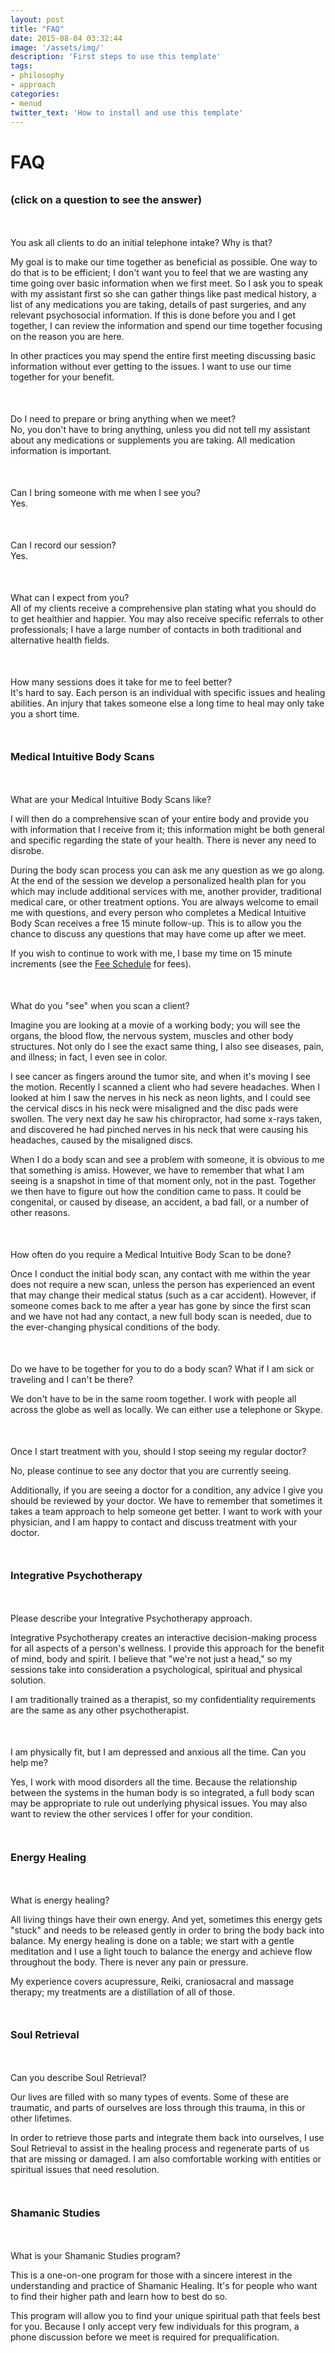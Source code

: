 ```yaml
---
layout: post
title: "FAQ"
date: 2015-08-04 03:32:44
image: '/assets/img/'
description: 'First steps to use this template'
tags:
- philosophy
- approach
categories:
- menud
twitter_text: 'How to install and use this template'
---
```



# FAQ

<div style="margin-bottom:33px;" id="lotus" class="col-sm-12 col-md-12 col-lg-12"></div>

### (click on a question to see the answer)
<!-- ---------------------------------- FAQ ----------------- -->
<div style="margin-top:50px;" class="row faqwrap">
<a class="faqq col-xs-12 col-sm-12 col-md-12 col-lg12">You ask all clients to do an initial telephone intake? Why is that?</a>
<div class="faqa col-xs-12 col-sm-12 col-md-12 col-lg12">
<p>My goal is to make our time together as beneficial as possible. One way to do that is to be efficient; I don't want you to feel that we are wasting any time going over basic information when we first meet. So I ask you to speak with my assistant first so she can gather things like past medical history, a list of any medications you are taking, details of past surgeries, and any relevant psychosocial information. If this is done before you and I get together, I can review the information and spend our time together focusing on the reason you are here.</p>

<p>In other practices you may spend the entire first meeting discussing basic information without ever getting to the issues. I want to use our time together for your benefit.</p>
</div><!-- faqa -->
</div><!-- faqwrap -->
<!-- ---------------------------------- FAQ ----------------- -->
<div style="margin-top:50px;" class="row faqwrap">
<a class="faqq col-xs-12 col-sm-12 col-md-12 col-lg12">Do I need to prepare or bring anything when we meet?</a>
<div class="faqa col-xs-12 col-sm-12 col-md-12 col-lg12">
No, you don't have to bring anything, unless you did not tell my assistant about any medications or supplements you are taking. All medication information is important.
</div><!-- faqa -->
</div><!-- faqwrap -->
<!-- ---------------------------------- FAQ ----------------- -->
<div style="margin-top:50px;" class="row faqwrap">
<a class="faqq col-xs-12 col-sm-12 col-md-12 col-lg12">Can I bring someone with me when I see you?</a>
<div class="faqa col-xs-12 col-sm-12 col-md-12 col-lg12">
Yes.
</div><!-- faqa -->
</div><!-- faqwrap -->

<!-- ---------------------------------- FAQ ----------------- -->
<div style="margin-top:50px;" class="row faqwrap">
<a class="faqq col-xs-12 col-sm-12 col-md-12 col-lg12">Can I record our session?</a>
<div class="faqa col-xs-12 col-sm-12 col-md-12 col-lg12">
Yes.
</div><!-- faqa -->
</div><!-- faqwrap -->

<!-- ---------------------------------- FAQ ----------------- -->
<div style="margin-top:50px;" class="row faqwrap">
<a class="faqq col-xs-12 col-sm-12 col-md-12 col-lg12">What can I expect from you?</a>
<div class="faqa col-xs-12 col-sm-12 col-md-12 col-lg12">
All of my clients receive a comprehensive plan stating what you should do to get healthier and happier. You may also receive specific referrals to other professionals; I have a large number of contacts in both traditional and alternative health fields.
</div><!-- faqa -->
</div><!-- faqwrap -->

<!-- ---------------------------------- FAQ ----------------- -->
<div style="margin-top:50px;" class="row faqwrap">
<a class="faqq col-xs-12 col-sm-12 col-md-12 col-lg12">How many sessions does it take for me to feel better?</a>
<div class="faqa col-xs-12 col-sm-12 col-md-12 col-lg12">
It's hard to say. Each person is an individual with specific issues and healing abilities. An injury that takes someone else a long time to heal may only take you a short time.
</div><!-- faqa -->
</div><!-- faqwrap -->

<div style="margin-top:10%;" class='divider col-xs-12 col-md-12 col-lg-12'>
    <span class="icom-logo-wolf-print"></span>
</div>

### Medical Intuitive Body Scans


<!-- ---------------------------------- FAQ ----------------- -->
<div style="margin-top:50px;" class="row faqwrap">
<a class="faqq col-xs-12 col-sm-12 col-md-12 col-lg12">What are your Medical Intuitive Body Scans like?</a>
<div class="faqa col-xs-12 col-sm-12 col-md-12 col-lg12">
<p>I will then do a comprehensive scan of your entire body and provide you with information that I receive from it; this information might be both general and specific regarding the state of your health. There is never any need to disrobe.</p>

<p>During the body scan process you can ask me any question as we go along. At the end of the session we develop a personalized health plan for you which may include additional services with me, another provider, traditional medical care, or other treatment options. You are always welcome to email me with questions, and every person who completes a Medical Intuitive Body Scan receives a free 15 minute follow-up. This is to allow you the chance to discuss any questions that may have come up after we meet.</p>

<p>If you wish to continue to work with me, I base my time on 15 minute increments (see the <a href="/fees">Fee Schedule</a> for fees).</p>

</div><!-- faqa -->
</div><!-- faqwrap -->


<!-- ---------------------------------- FAQ ----------------- -->
<div style="margin-top:50px;" class="row faqwrap">
<a class="faqq col-xs-12 col-sm-12 col-md-12 col-lg12">What do you "see" when you scan a client?</a>
<div class="faqa col-xs-12 col-sm-12 col-md-12 col-lg12">
<p>Imagine you are looking at a movie of a working body; you will see the organs, the blood flow, the nervous system, muscles and other body structures. Not only do I see the exact same thing, I also see diseases, pain, and illness; in fact, I even see in color.</p>

<p>I see cancer as fingers around the tumor site, and when it's moving I see the motion. Recently I scanned a client who had severe headaches. When I looked at him I saw the nerves in his neck as neon lights, and I could see the cervical discs in his neck were misaligned and the disc pads were swollen. The very next day he saw his chiropractor, had some x-rays taken, and discovered he had pinched nerves in his neck that were causing his headaches, caused by the misaligned discs.</p>

<p>When I do a body scan and see a problem with someone, it is obvious to me that something is amiss. However, we have to remember that what I am seeing is a snapshot in time of that moment only, not in the past. Together we then have to figure out how the condition came to pass. It could be congenital, or caused by disease, an accident, a bad fall, or a number of other reasons.</p>

</div><!-- faqa -->
</div><!-- faqwrap -->


<!-- ---------------------------------- FAQ ----------------- -->
<div style="margin-top:50px;" class="row faqwrap">
<a class="faqq col-xs-12 col-sm-12 col-md-12 col-lg12">How often do you require a Medical Intuitive Body Scan to be done?</a>
<div class="faqa col-xs-12 col-sm-12 col-md-12 col-lg12">
<p>Once I conduct the initial body scan, any contact with me within the year does not require a new scan, unless the person has experienced an event that may change their medical status (such as a car accident). However, if someone comes back to me after a year has gone by since the first scan and we have not had any contact, a new full body scan is needed, due to the ever-changing physical conditions of the body.</p>

</div><!-- faqa -->
</div><!-- faqwrap -->


<!-- ---------------------------------- FAQ ----------------- -->
<div style="margin-top:50px;" class="row faqwrap">
<a class="faqq col-xs-12 col-sm-12 col-md-12 col-lg12">Do we have to be together for you to do a body scan? What if I am sick or traveling and I can't be there?</a>
<div class="faqa col-xs-12 col-sm-12 col-md-12 col-lg12">
<p>We don't have to be in the same room together. I work with people all across the globe as well as locally. We can either use a telephone or Skype.</p>

</div><!-- faqa -->
</div><!-- faqwrap -->


<!-- ---------------------------------- FAQ ----------------- -->
<div style="margin-top:50px;" class="row faqwrap">
<a class="faqq col-xs-12 col-sm-12 col-md-12 col-lg12">Once I start treatment with you, should I stop seeing my regular doctor?</a>
<div class="faqa col-xs-12 col-sm-12 col-md-12 col-lg12">
<p>No, please continue to see any doctor that you are currently seeing.</p>
<p>Additionally, if you are seeing a doctor for a condition, any advice I give you should be reviewed by your doctor. We have to remember that sometimes it takes a team approach to help someone get better. I want to work with your physician, and I am happy to contact and discuss treatment with your doctor.</p>

</div><!-- faqa -->
</div><!-- faqwrap -->



<div style="margin-top:10%;" class='divider col-xs-12 col-md-12 col-lg-12'>
    <span class="icom-logo-bear"></span>
</div>

### Integrative Psychotherapy


<!-- ---------------------------------- FAQ ----------------- -->
<div style="margin-top:50px;" class="row faqwrap">
<a class="faqq col-xs-12 col-sm-12 col-md-12 col-lg12">Please describe your Integrative Psychotherapy approach.</a>
<div class="faqa col-xs-12 col-sm-12 col-md-12 col-lg12">
<p>Integrative Psychotherapy creates an interactive decision-making process for all aspects of a person's wellness. I provide this approach for the benefit of mind, body and spirit. I believe that "we're not just a head," so my sessions take into consideration a psychological, spiritual and physical solution.</p>

<p>I am traditionally trained as a therapist, so my confidentiality requirements are the same as any other psychotherapist.</p>

</div><!-- faqa -->
</div><!-- faqwrap -->


<!-- ---------------------------------- FAQ ----------------- -->
<div style="margin-top:50px;" class="row faqwrap">
<a class="faqq col-xs-12 col-sm-12 col-md-12 col-lg12">I am physically fit, but I am depressed and anxious all the time. Can you help me?</a>
<div class="faqa col-xs-12 col-sm-12 col-md-12 col-lg12">
<p>Yes, I work with mood disorders all the time. Because the relationship between the systems in the human body is so integrated, a full body scan may be appropriate to rule out underlying physical issues. You may also want to review the other services I offer for your condition.</p>

</div><!-- faqa -->
</div><!-- faqwrap -->


<div style="margin-top:10%;" class='divider col-xs-12 col-md-12 col-lg-12'>
    <span class="icom-logo-wolf-prowl"></span>
</div>

### Energy Healing


<!-- ---------------------------------- FAQ ----------------- -->
<div style="margin-top:50px;" class="row faqwrap">
<a class="faqq col-xs-12 col-sm-12 col-md-12 col-lg12">What is energy healing?</a>
<div class="faqa col-xs-12 col-sm-12 col-md-12 col-lg12">
<p>All living things have their own energy. And yet, sometimes this energy gets "stuck" and needs to be released gently in order to bring the body back into balance. My energy healing is done on a table; we start with a gentle meditation and I use a light touch to balance the energy and achieve flow throughout the body. There is never any pain or pressure.</p>

<p>My experience covers acupressure, Reiki, craniosacral and massage therapy; my treatments are a distillation of all of those.</p>

</div><!-- faqa -->
</div><!-- faqwrap -->


<div style="margin-top:10%;" class='divider col-xs-12 col-md-12 col-lg-12'>
    <span class="icom-logo-wolf-leap"></span>
</div>

### Soul Retrieval


<!-- ---------------------------------- FAQ ----------------- -->
<div style="margin-top:50px;" class="row faqwrap">
<a class="faqq col-xs-12 col-sm-12 col-md-12 col-lg12">Can you describe Soul Retrieval?</a>
<div class="faqa col-xs-12 col-sm-12 col-md-12 col-lg12">
<p>Our lives are filled with so many types of events. Some of these are traumatic, and parts of ourselves are loss through this trauma, in this or other lifetimes.</p>

<p>In order to retrieve those parts and integrate them back into ourselves, I use Soul Retrieval to assist in the healing process and regenerate parts of us that are missing or damaged. I am also comfortable working with entities or spiritual issues that need resolution.</p>

</div><!-- faqa -->
</div><!-- faqwrap -->


<div style="margin-top:10%;" class='divider col-xs-12 col-md-12 col-lg-12'>
    <span class="icom-logo-bear"></span>
</div>

### Shamanic Studies


<!-- ---------------------------------- FAQ ----------------- -->
<div style="margin-top:50px;" class="row faqwrap">
<a class="faqq col-xs-12 col-sm-12 col-md-12 col-lg12">What is your Shamanic Studies program?</a>
<div class="faqa col-xs-12 col-sm-12 col-md-12 col-lg12">
<p>This is a one-on-one program for those with a sincere interest in the understanding and practice of Shamanic Healing. It's for people who want to find their higher path and learn how to best do so.</p>

<p>This program will allow you to find your unique spiritual path that feels best for you. Because I only accept very few individuals for this program, a phone discussion before we meet is required for prequalification.</p>

</div><!-- faqa -->
</div><!-- faqwrap -->

